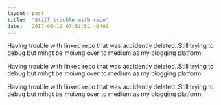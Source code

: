 ```yaml
---
layout: post
title:  "Still trouble with repo"
date:   2017-06-12 07:51:51 -0400
---
```


Having trouble with linked repo that was accidently deleted..Still trying to debug but mihgt be moivng over to medium as my blogging platform.

Having trouble with linked repo that was accidently deleted..Still trying to debug but mihgt be moivng over to medium as my blogging platform.

Having trouble with linked repo that was accidently deleted..Still trying to debug but mihgt be moivng over to medium as my blogging platform.
